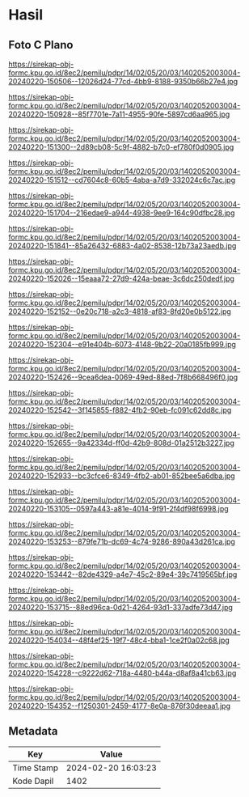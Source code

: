 # Hasil

## Foto C Plano

https://sirekap-obj-formc.kpu.go.id/8ec2/pemilu/pdpr/14/02/05/20/03/1402052003004-20240220-150506--12026d24-77cd-4bb9-8188-9350b66b27e4.jpg

https://sirekap-obj-formc.kpu.go.id/8ec2/pemilu/pdpr/14/02/05/20/03/1402052003004-20240220-150928--85f7701e-7a11-4955-90fe-5897cd6aa965.jpg

https://sirekap-obj-formc.kpu.go.id/8ec2/pemilu/pdpr/14/02/05/20/03/1402052003004-20240220-151300--2d89cb08-5c9f-4882-b7c0-ef780f0d0905.jpg

https://sirekap-obj-formc.kpu.go.id/8ec2/pemilu/pdpr/14/02/05/20/03/1402052003004-20240220-151512--cd7604c8-60b5-4aba-a7d9-332024c6c7ac.jpg

https://sirekap-obj-formc.kpu.go.id/8ec2/pemilu/pdpr/14/02/05/20/03/1402052003004-20240220-151704--216edae9-a944-4938-9ee9-164c90dfbc28.jpg

https://sirekap-obj-formc.kpu.go.id/8ec2/pemilu/pdpr/14/02/05/20/03/1402052003004-20240220-151841--85a26432-6883-4a02-8538-12b73a23aedb.jpg

https://sirekap-obj-formc.kpu.go.id/8ec2/pemilu/pdpr/14/02/05/20/03/1402052003004-20240220-152026--15eaaa72-27d9-424a-beae-3c6dc250dedf.jpg

https://sirekap-obj-formc.kpu.go.id/8ec2/pemilu/pdpr/14/02/05/20/03/1402052003004-20240220-152152--0e20c718-a2c3-4818-af83-8fd20e0b5122.jpg

https://sirekap-obj-formc.kpu.go.id/8ec2/pemilu/pdpr/14/02/05/20/03/1402052003004-20240220-152304--e91e404b-6073-4148-9b22-20a0185fb999.jpg

https://sirekap-obj-formc.kpu.go.id/8ec2/pemilu/pdpr/14/02/05/20/03/1402052003004-20240220-152426--9cea6dea-0069-49ed-88ed-7f8b668496f0.jpg

https://sirekap-obj-formc.kpu.go.id/8ec2/pemilu/pdpr/14/02/05/20/03/1402052003004-20240220-152542--3f145855-f882-4fb2-90eb-fc091c62dd8c.jpg

https://sirekap-obj-formc.kpu.go.id/8ec2/pemilu/pdpr/14/02/05/20/03/1402052003004-20240220-152655--9a42334d-ff0d-42b9-808d-01a2512b3227.jpg

https://sirekap-obj-formc.kpu.go.id/8ec2/pemilu/pdpr/14/02/05/20/03/1402052003004-20240220-152933--bc3cfce6-8349-4fb2-ab01-852bee5a6dba.jpg

https://sirekap-obj-formc.kpu.go.id/8ec2/pemilu/pdpr/14/02/05/20/03/1402052003004-20240220-153105--0597a443-a81e-4014-9f91-2f4df98f6998.jpg

https://sirekap-obj-formc.kpu.go.id/8ec2/pemilu/pdpr/14/02/05/20/03/1402052003004-20240220-153253--879fe71b-dc69-4c74-9286-890a43d261ca.jpg

https://sirekap-obj-formc.kpu.go.id/8ec2/pemilu/pdpr/14/02/05/20/03/1402052003004-20240220-153442--82de4329-a4e7-45c2-89e4-39c7419565bf.jpg

https://sirekap-obj-formc.kpu.go.id/8ec2/pemilu/pdpr/14/02/05/20/03/1402052003004-20240220-153715--88ed96ca-0d21-4264-93d1-337adfe73d47.jpg

https://sirekap-obj-formc.kpu.go.id/8ec2/pemilu/pdpr/14/02/05/20/03/1402052003004-20240220-154034--48f4ef25-19f7-48c4-bba1-1ce2f0a02c68.jpg

https://sirekap-obj-formc.kpu.go.id/8ec2/pemilu/pdpr/14/02/05/20/03/1402052003004-20240220-154228--c9222d62-718a-4480-b44a-d8af8a41cb63.jpg

https://sirekap-obj-formc.kpu.go.id/8ec2/pemilu/pdpr/14/02/05/20/03/1402052003004-20240220-154352--f1250301-2459-4177-8e0a-876f30deeaa1.jpg


## Metadata

| Key        | Value               |
| ---------- | ------------------- |
| Time Stamp | 2024-02-20 16:03:23 |
| Kode Dapil | 1402                |




